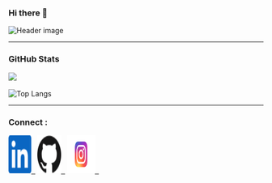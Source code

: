 ### Hi there 👋

![Header image](https://raw.githubusercontent.com/Nipun-Das/Nipun-Das/main/images/Header_Image.png)
<hr>

### <h3 align="left">GitHub Stats</h3>
<a href="">
  <img align="centre" src="https://github-readme-stats.vercel.app/api?username=Nipun-Das&count_private=true&include_all_commits=true&show_icons=true&title_color=007bff&text_color=e7e7e7&icon_color=007bff&bg_color=171c28" />
<a />
  
![Top Langs](https://github-readme-stats.vercel.app/api/top-langs/?username=Nipun-Das&layout=compact&title_color=007bff&text_color=e7e7e7&icon_color=007bff&bg_color=171c28)
 <hr>    
     
### Connect :
 <a href="https://www.linkedin.com/in/nipun-das-74628b206/"><img alt="GitHub" height="75" width="45" src="images/linkedinn.svg">&nbsp;&nbsp;</a>
 <a href="https://github.com/Nipun-Das"><img alt="GitHub" height="75" width="47" src="images/github.svg">&nbsp;&nbsp;</a>
 <a href="https://www.instagram.com/nipun.das_/"><img alt="GitHub" height="75" width="55" src="images/insta.svg">&nbsp;&nbsp;</a>



     
                      


